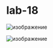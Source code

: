 # lab-18
![изображение](https://github.com/user-attachments/assets/55d2baf3-6ccc-4075-9c5f-e8e20b13be0e)

![изображение](https://github.com/user-attachments/assets/579ea3c1-f4ed-41e3-bad8-4a9a52956911)
